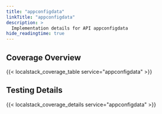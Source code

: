 ```yaml
---
title: "appconfigdata"
linkTitle: "appconfigdata"
description: >
  Implementation details for API appconfigdata
hide_readingtime: true
---
```


## Coverage Overview
{{< localstack_coverage_table service="appconfigdata" >}}

## Testing Details
{{< localstack_coverage_details service="appconfigdata" >}}
